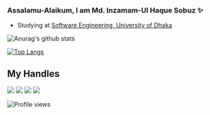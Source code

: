 ### Assalamu-Alaikum, I am Md. Inzamam-Ul Haque Sobuz ✨

<!--
**rakib3004/rakib3004** is a ✨ _special_ ✨ repository because its `README.md` (this file) appears on your GitHub profile.-->


- Studying at [Software Engineering, University of Dhaka](http://www.iit.du.ac.bd/)


<!--
[![Anurag's github stats](https://github-readme-stats.vercel.app/api?username=rakib3004)](https://github.com/anuraghazra/github-readme-stats)-->
![Anurag's github stats](https://github-readme-stats.vercel.app/api?username=inzamam-inz&show_icons=true&theme=tokyonight)


[![Top Langs](https://github-readme-stats.vercel.app/api/top-langs/?username=inzamam-inz&layout=compact)](https://github.com/anuraghazra/github-readme-stats)


## My Handles
 [<img src="https://img.shields.io/badge/inzamam_inz-151515?style=for-the-badge&logo=linkedin&logoColor=white">](https://www.linkedin.com/in/md-inzamam-ul-haque-sobuz-637811193/)
 [<img src="https://img.shields.io/badge/inzamam_inz-151515?style=for-the-badge&logo=SVG&logoColor=79740e">](https://profile-summary-for-github.com/user/inzamam-inz) 
 [<img src="https://img.shields.io/badge/inzamam_inz-151515?style=for-the-badge&logo=SVG&logoColor=79740e">](https://codeforces.com/profile/inzamam_inz) 
 [<img src="https://img.shields.io/badge/inzamam_inz-151515?style=for-the-badge&logo=SVG&logoColor=79740e">](https://www.codechef.com/users/inzamam_inz) 

![Profile views](https://gpvc.arturio.dev/inzamam-inz)




